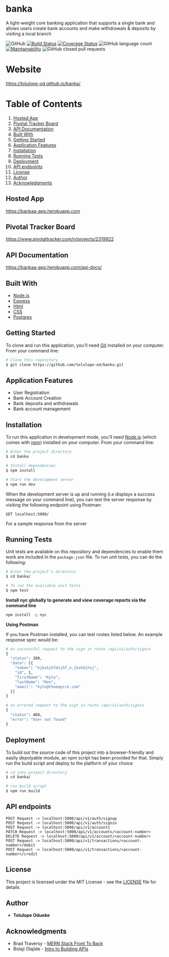 # banka

A light-weight core banking application that supports a single bank and allows users create bank accounts and make withdrawals &amp; deposits by visiting a local branch

![GitHub](https://img.shields.io/github/license/tolulope-od/banka.svg?style=plastic)
[![Build Status](https://travis-ci.org/tolulope-od/banka.svg?branch=develop)](https://travis-ci.org/tolulope-od/banka)
[![Coverage Status](https://coveralls.io/repos/github/tolulope-od/banka/badge.svg?branch=develop)](https://coveralls.io/github/tolulope-od/banka?branch=develop)
![GitHub language count](https://img.shields.io/github/languages/count/tolulope-od/banka.svg)
[![Maintainability](https://api.codeclimate.com/v1/badges/fc4ec657a924070a7404/maintainability)](https://codeclimate.com/github/tolulope-od/banka/maintainability)
![GitHub closed pull requests](https://img.shields.io/github/issues-pr-closed/tolulope-od/banka.svg)

# Website

https://tolulope-od.github.io/banka/

# Table of Contents

1. <a href="#hosted-app">Hosted App</a>
2. <a href="#pivotal-tracker-board">Pivotal Tracker Board</a>
3. <a href="#api-documentation">API Documentation</a>
4. <a href="#built-with">Built With</a>
5. <a href="#getting-started">Getting Started</a>
6. <a href="#application-features">Application Features</a>
7. <a href="#installation">Installation</a>
8. <a href="#running-tests">Running Tests</a>
9. <a href="#deployment">Deployment</a>
10. <a href="#api-endpoints">API endpoints</a>
11. <a href="#license">License</a>
12. <a href="#author">Author</a>
13. <a href="#acknowledgments">Acknowledgments</a>

## Hosted App

https://bankaa-app.herokuapp.com

## Pivotal Tracker Board

https://www.pivotaltracker.com/n/projects/2319922

## API Documentation

https://bankaa-app.herokuapp.com/api-docs/

## Built With

- [Node.js](https://nodejs.org/)
- [Express](https://expressjs.com/)
- [Html]()
- [CSS]()
- [Postgres](https://www.postgresql.org/)

## Getting Started

To clone and run this application, you'll need [Git](https://git-scm.com) installed on your computer. From your command line:

```bash
# Clone this repository
$ git clone https://github.com/tolulope-od/banka.git
```

## Application Features

- User Registration
- Bank Account Creation
- Bank deposits and withdrawals
- Bank account management

## Installation

To run this application in development mode, you'll need [Node.js](https://nodejs.org/en/download/) (which comes with [npm](http://npmjs.com)) installed on your computer. From your command line:

```bash
# Enter the project directory
$ cd banka

# Install dependencies
$ npm install

# Start the development server
$ npm run dev

```

When the development server is up and running (i.e displays a success message on your command line), you can test the server response by visiting the following endpoint using Postman:

`GET localhost:5000/`

For a sample response from the server

## Running Tests

Unit tests are available on this repository and dependencies to enable them work are included in the `package.json` file. To run unit tests, you can do the following:

```bash
# Enter the project's directory
$ cd banka/

# To run the available unit tests
$ npm test
```

**Install nyc globally to generate and view coverage reports via the command line**

```bash
npm install -g nyc
```

**Using Postman**

If you have Postman installed, you can test routes listed below. An example response spec would be:

```bash
# on successful request to the sign in route /api/v1/auth/signin
{
  "status": 200,
  "data": [{
    "token": "kjkskjhfdsjhf_o.jkshdjhsj",
    "id", 1,
    "firstName": "Kylo",
    "lastName": "Ren",
    "email": "kylo@theempire.com"
  }]
}
```

```bash
# on errored request to the sign in route /api/v1/auth/signin
{
  "status": 404,
  "error": "User not found"
}
```

## Deployment

To build out the source code of this project into a browser-friendly and easily depolyable module, an npm script has been provided for that. Simply run the build script and deploy to the platform of your choice

```bash
# cd into project directory
$ cd banka/

# run build script
$ npm run build
```

## API endpoints

```
POST Request -> localhost:5000/api/v1/auth/signup
POST Request -> localhost:5000/api/v1/auth/signin
POST Request -> localhost:5000/api/v1/accounts
PATCH Request -> localhost:5000/api/v1/accounts/<account-number>
DELETE Request -> localhost:5000/api/v1/account/<account-number>
POST Request -> localhost:5000/api/v1/transactions/<account-number>/debit
POST Request -> localhost:5000/api/v1/transactions/<account-number>/credit
```

## License

This project is licensed under the MIT License - see the [LICENSE](LICENSE) file for details

## Author

- **Tolulope Odueke**

## Acknowledgments

- Brad Traversy - [MERN Stack Front To Back](https://www.udemy.com/mern-stack-front-to-back/)
- Bolaji Olajide - [Intro to Building APIs](https://www.youtube.com/watch?v=WLIqvJzD9DE)

